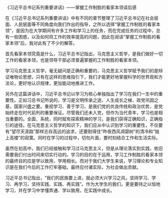 《习近平总书记系列重要讲话》——掌握工作制胜的看家本领读后感

在《习近平总书记系列重要讲话》中有不同的章节整理了习近平总书记在社会层面、人民层面等不同角度向我们作出的指导，之所以选择“掌握工作制胜的看家本领”，是因为在大学期间有许多工作和学习上的任务，而在完成任务的过程中，总有一些困惑，以及如何将工作的效率提高的问题，因此在阅读“掌握工作制胜的看家本领”后，我对此有了不少的解答。

首先看家本领究竟是什么，习近平总书记指出，马克思主义哲学，是我们做好一切工作的看家本领，也是领导干部必须普遍掌握的工作制胜的看家本领。

学习马克思主义哲学，毫无疑问是正确和重要的，马克思主义哲学赋予我们的是辩证唯物论思想，只有在这样的思维指引下，我们才能更好地掌握科学的世界观和方法论，更好地认识规律，更加能动地推进工作。

另外在这篇讲话中，习近平总书记以学习为核心单独指出了学习在我们一生中的重要性。正如习总书记所说的，学习是文明传承之途，人生成长之梯，政党巩固之基，国家兴盛之要。重视学习、善于学习，是我们党的优良传统和政治优势，是党始终走在时代前列的重要保证。尽管我们还未入党，但作为当代青年，学习也是相当重要的。全面、系统，同时赋有探索精神的学习，是我们获得正确知识，正确指引的途径。在马克思主义哲学的知识下，我们应从中认识到学习的重要性，不仅要有“望尽天涯路”那样志存高远的追求，还要耐得住“昨夜西风凋碧树”的清冷和“独上高楼”的寂寞。同时在学习的过程中，切勿片面，要时刻结合工作和生活实际。

虽然在初高中，我们已经接触和学习过马克思主义，但是从理论落实到实践，依旧需要我们付出时间来切实行动的。学习的目的在于运用，学习工作制胜的看家本领的最终目的应是学以致用，学用相长。而对于我们大学生来说，学习理论和专业知识是在我们今后的工作打牢基础，最终应付诸实际，为社会做出贡献。

习近平总书记指出，“我们的民族要上进，就必须大兴学习之风，坚持学习、学习、再学习，坚持实践、实践、再实践”。作为大学生的我们，更是要持之以恒地学习，并在学习中学懂弄通、学以致用，在实践中成长。


